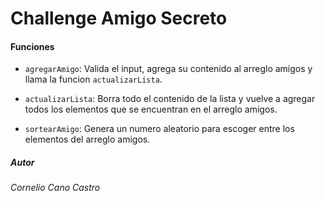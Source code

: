 <h1>Challenge Amigo Secreto</h1>

<h4>Funciones</h4>

- `agregarAmigo`: Valida el input, agrega su contenido al arreglo amigos y llama la funcion `actualizarLista`.
  
- `actualizarLista`: Borra todo el contenido de la lista y vuelve a agregar todos los elementos que se encuentran en el arreglo amigos.

- `sortearAmigo`: Genera un numero aleatorio para escoger entre los elementos del arreglo amigos.

<h5>Autor</h5>
<h6>Cornelio Cano Castro</h6>
